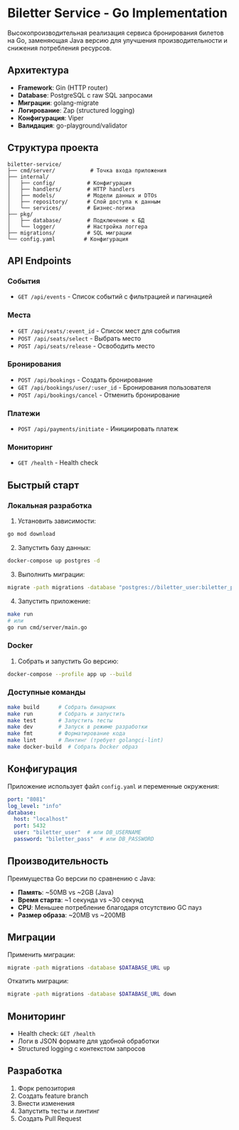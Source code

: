 # Biletter Service - Go Implementation

Высокопроизводительная реализация сервиса бронирования билетов на Go, заменяющая Java версию для улучшения производительности и снижения потребления ресурсов.

## Архитектура

- **Framework**: Gin (HTTP router)
- **Database**: PostgreSQL с raw SQL запросами
- **Миграции**: golang-migrate
- **Логирование**: Zap (structured logging)
- **Конфигурация**: Viper
- **Валидация**: go-playground/validator

## Структура проекта

```
biletter-service/
├── cmd/server/           # Точка входа приложения
├── internal/
│   ├── config/          # Конфигурация
│   ├── handlers/        # HTTP handlers
│   ├── models/          # Модели данных и DTOs
│   ├── repository/      # Слой доступа к данным
│   └── services/        # Бизнес-логика
├── pkg/
│   ├── database/        # Подключение к БД
│   └── logger/          # Настройка логгера
├── migrations/          # SQL миграции
└── config.yaml         # Конфигурация
```

## API Endpoints

### События
- `GET /api/events` - Список событий с фильтрацией и пагинацией

### Места
- `GET /api/seats/:event_id` - Список мест для события
- `POST /api/seats/select` - Выбрать место
- `POST /api/seats/release` - Освободить место

### Бронирования
- `POST /api/bookings` - Создать бронирование
- `GET /api/bookings/user/:user_id` - Бронирования пользователя
- `POST /api/bookings/cancel` - Отменить бронирование

### Платежи
- `POST /api/payments/initiate` - Инициировать платеж

### Мониторинг
- `GET /health` - Health check

## Быстрый старт

### Локальная разработка

1. Установить зависимости:
```bash
go mod download
```

2. Запустить базу данных:
```bash
docker-compose up postgres -d
```

3. Выполнить миграции:
```bash
migrate -path migrations -database "postgres://biletter_user:biletter_pass@localhost:5432/biletter_db?sslmode=disable" up
```

4. Запустить приложение:
```bash
make run
# или
go run cmd/server/main.go
```

### Docker

1. Собрать и запустить Go версию:
```bash
docker-compose --profile app up --build
```

### Доступные команды

```bash
make build      # Собрать бинарник
make run        # Собрать и запустить
make test       # Запустить тесты
make dev        # Запуск в режиме разработки
make fmt        # Форматирование кода
make lint       # Линтинг (требует golangci-lint)
make docker-build  # Собрать Docker образ
```

## Конфигурация

Приложение использует файл `config.yaml` и переменные окружения:

```yaml
port: "8081"
log_level: "info"
database:
  host: "localhost"
  port: 5432
  user: "biletter_user"  # или DB_USERNAME
  password: "biletter_pass"  # или DB_PASSWORD
```

## Производительность

Преимущества Go версии по сравнению с Java:

- **Память**: ~50MB vs ~2GB (Java)
- **Время старта**: ~1 секунда vs ~30 секунд
- **CPU**: Меньшее потребление благодаря отсутствию GC пауз
- **Размер образа**: ~20MB vs ~200MB

## Миграции

Применить миграции:
```bash
migrate -path migrations -database $DATABASE_URL up
```

Откатить миграции:
```bash
migrate -path migrations -database $DATABASE_URL down
```

## Мониторинг

- Health check: `GET /health`
- Логи в JSON формате для удобной обработки
- Structured logging с контекстом запросов

## Разработка

1. Форк репозитория
2. Создать feature branch
3. Внести изменения
4. Запустить тесты и линтинг
5. Создать Pull Request